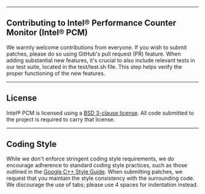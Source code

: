--------------------------------------------------------------------------------
Contributing to Intel&reg; Performance Counter Monitor (Intel&reg; PCM)
--------------------------------------------------------------------------------

We warmly welcome contributions from everyone. If you wish to submit patches, please do so using GitHub's pull request (PR) feature. When adding substantial new features, it's crucial to also include relevant tests in our test suite, located in the test/test.sh file. This step helps verify the proper functioning of the new features.

--------------------------------------------------------------------------------
License
--------------------------------------------------------------------------------

Intel&reg; PCM is licensed using a [BSD 3-clause license](https://github.com/khulnasoft/pcm/blob/master/LICENSE). All code submitted to the project is required to carry that license.

--------------------------------------------------------------------------------
Coding Style
--------------------------------------------------------------------------------

While we don't enforce stringent coding style requirements, we do encourage adherence to standard coding style practices, such as those outlined in the [Google C++ Style Guide](https://google.github.io/styleguide/cppguide.html). When submitting patches, we request that you maintain the style consistency with the surrounding code. We discourage the use of tabs; please use 4 spaces for indentation instead.
